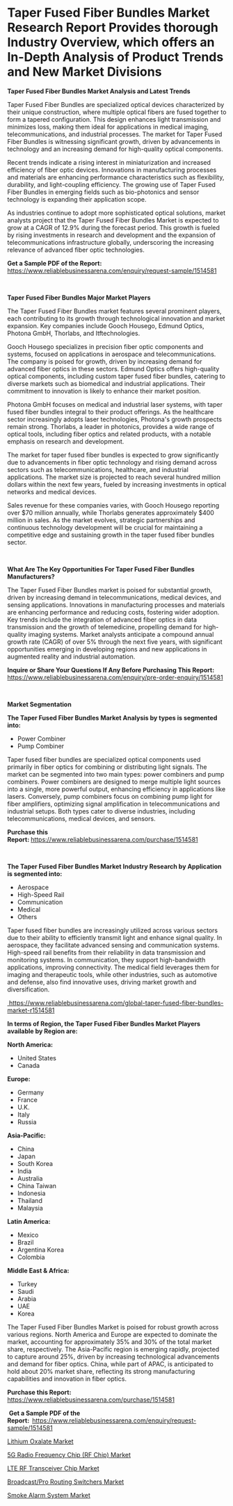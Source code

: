 <p><h1>Taper Fused Fiber Bundles Market Research Report Provides thorough Industry Overview, which offers an In-Depth Analysis of Product Trends and New Market Divisions</h1></p><p><strong>Taper Fused Fiber Bundles Market Analysis and Latest Trends</strong></p>
<p><p>Taper Fused Fiber Bundles are specialized optical devices characterized by their unique construction, where multiple optical fibers are fused together to form a tapered configuration. This design enhances light transmission and minimizes loss, making them ideal for applications in medical imaging, telecommunications, and industrial processes. The market for Taper Fused Fiber Bundles is witnessing significant growth, driven by advancements in technology and an increasing demand for high-quality optical components.</p><p>Recent trends indicate a rising interest in miniaturization and increased efficiency of fiber optic devices. Innovations in manufacturing processes and materials are enhancing performance characteristics such as flexibility, durability, and light-coupling efficiency. The growing use of Taper Fused Fiber Bundles in emerging fields such as bio-photonics and sensor technology is expanding their application scope.</p><p>As industries continue to adopt more sophisticated optical solutions, market analysts project that the Taper Fused Fiber Bundles Market is expected to grow at a CAGR of 12.9% during the forecast period. This growth is fueled by rising investments in research and development and the expansion of telecommunications infrastructure globally, underscoring the increasing relevance of advanced fiber optic technologies.</p></p>
<p><strong>Get a Sample PDF of the Report:&nbsp;</strong> <a href="https://www.reliablebusinessarena.com/enquiry/request-sample/1514581?utm_campaign=1729&utm_medium=2&utm_source=Github&utm_content=ia&utm_term=27102024&utm_id=taper-fused-fiber-bundles">https://www.reliablebusinessarena.com/enquiry/request-sample/1514581</a></p>
<p>&nbsp;</p>
<p><strong>Taper Fused Fiber Bundles Major Market Players</strong></p>
<p><p>The Taper Fused Fiber Bundles market features several prominent players, each contributing to its growth through technological innovation and market expansion. Key companies include Gooch Housego, Edmund Optics, Photona GmbH, Thorlabs, and Itftechnologies.</p><p>Gooch Housego specializes in precision fiber optic components and systems, focused on applications in aerospace and telecommunications. The company is poised for growth, driven by increasing demand for advanced fiber optics in these sectors. Edmund Optics offers high-quality optical components, including custom taper fused fiber bundles, catering to diverse markets such as biomedical and industrial applications. Their commitment to innovation is likely to enhance their market position.</p><p>Photona GmbH focuses on medical and industrial laser systems, with taper fused fiber bundles integral to their product offerings. As the healthcare sector increasingly adopts laser technologies, Photona's growth prospects remain strong. Thorlabs, a leader in photonics, provides a wide range of optical tools, including fiber optics and related products, with a notable emphasis on research and development.</p><p>The market for taper fused fiber bundles is expected to grow significantly due to advancements in fiber optic technology and rising demand across sectors such as telecommunications, healthcare, and industrial applications. The market size is projected to reach several hundred million dollars within the next few years, fueled by increasing investments in optical networks and medical devices.</p><p>Sales revenue for these companies varies, with Gooch Housego reporting over $70 million annually, while Thorlabs generates approximately $400 million in sales. As the market evolves, strategic partnerships and continuous technology development will be crucial for maintaining a competitive edge and sustaining growth in the taper fused fiber bundles sector.</p></p>
<p>&nbsp;</p>
<p><strong>What Are The Key Opportunities For Taper Fused Fiber Bundles Manufacturers?</strong></p>
<p><p>The Taper Fused Fiber Bundles market is poised for substantial growth, driven by increasing demand in telecommunications, medical devices, and sensing applications. Innovations in manufacturing processes and materials are enhancing performance and reducing costs, fostering wider adoption. Key trends include the integration of advanced fiber optics in data transmission and the growth of telemedicine, propelling demand for high-quality imaging systems. Market analysts anticipate a compound annual growth rate (CAGR) of over 5% through the next five years, with significant opportunities emerging in developing regions and new applications in augmented reality and industrial automation.</p></p>
<p><strong>Inquire or Share Your Questions If Any Before Purchasing This Report:</strong> <a href="https://www.reliablebusinessarena.com/enquiry/pre-order-enquiry/1514581?utm_campaign=1729&utm_medium=2&utm_source=Github&utm_content=ia&utm_term=27102024&utm_id=taper-fused-fiber-bundles">https://www.reliablebusinessarena.com/enquiry/pre-order-enquiry/1514581</a></p>
<p>&nbsp;</p>
<p><strong>Market Segmentation</strong></p>
<p><strong>The Taper Fused Fiber Bundles Market Analysis by types is segmented into:</strong></p>
<p><ul><li>Power Combiner</li><li>Pump Combiner</li></ul></p>
<p><p>Taper fused fiber bundles are specialized optical components used primarily in fiber optics for combining or distributing light signals. The market can be segmented into two main types: power combiners and pump combiners. Power combiners are designed to merge multiple light sources into a single, more powerful output, enhancing efficiency in applications like lasers. Conversely, pump combiners focus on combining pump light for fiber amplifiers, optimizing signal amplification in telecommunications and industrial setups. Both types cater to diverse industries, including telecommunications, medical devices, and sensors.</p></p>
<p><strong>Purchase this Report:&nbsp;</strong><a href="https://www.reliablebusinessarena.com/purchase/1514581?utm_campaign=1729&utm_medium=2&utm_source=Github&utm_content=ia&utm_term=27102024&utm_id=taper-fused-fiber-bundles">https://www.reliablebusinessarena.com/purchase/1514581</a></p>
<p>&nbsp;</p>
<p><strong>The Taper Fused Fiber Bundles Market Industry Research by Application is segmented into:</strong></p>
<p><ul><li>Aerospace</li><li>High-Speed Rail</li><li>Communication</li><li>Medical</li><li>Others</li></ul></p>
<p><p>Taper fused fiber bundles are increasingly utilized across various sectors due to their ability to efficiently transmit light and enhance signal quality. In aerospace, they facilitate advanced sensing and communication systems. High-speed rail benefits from their reliability in data transmission and monitoring systems. In communication, they support high-bandwidth applications, improving connectivity. The medical field leverages them for imaging and therapeutic tools, while other industries, such as automotive and defense, also find innovative uses, driving market growth and diversification.</p></p>
<p><a href="https://www.reliablebusinessarena.com/global-taper-fused-fiber-bundles-market-r1514581?utm_campaign=1729&utm_medium=2&utm_source=Github&utm_content=ia&utm_term=27102024&utm_id=taper-fused-fiber-bundles">&nbsp;https://www.reliablebusinessarena.com/global-taper-fused-fiber-bundles-market-r1514581</a></p>
<p><strong>In terms of Region, the Taper Fused Fiber Bundles Market Players available by Region are:</strong></p>
<p>
    <p> <strong> North America: </strong>
        <ul>
            <li>United States</li>
            <li>Canada</li>
        </ul>
        </p> 
    <p> <strong> Europe: </strong>
        <ul>
            <li>Germany</li>
            <li>France</li>
            <li>U.K.</li>
            <li>Italy</li>
            <li>Russia</li>
        </ul>
        </p> 
    <p> <strong> Asia-Pacific: </strong>
        <ul>
            <li>China</li>
            <li>Japan</li>
            <li>South Korea</li>
            <li>India</li>
            <li>Australia</li>
            <li>China Taiwan</li>
            <li>Indonesia</li>
            <li>Thailand</li>
            <li>Malaysia</li>
        </ul>
        </p> 
    <p> <strong> Latin America: </strong>
        <ul>
            <li>Mexico</li>
            <li>Brazil</li>
            <li>Argentina Korea</li>
            <li>Colombia</li>
        </ul>
        </p> 
    <p> <strong> Middle East & Africa: </strong>
        <ul>
            <li>Turkey</li>
            <li>Saudi</li>
            <li>Arabia</li>
            <li>UAE</li>
            <li>Korea</li>
        </ul>
    </p>
    </p>
<p><p>The Taper Fused Fiber Bundles Market is poised for robust growth across various regions. North America and Europe are expected to dominate the market, accounting for approximately 35% and 30% of the total market share, respectively. The Asia-Pacific region is emerging rapidly, projected to capture around 25%, driven by increasing technological advancements and demand for fiber optics. China, while part of APAC, is anticipated to hold about 20% market share, reflecting its strong manufacturing capabilities and innovation in fiber optics.</p></p>
<p><strong>Purchase this Report: </strong><a href="https://www.reliablebusinessarena.com/purchase/1514581?utm_campaign=1729&utm_medium=2&utm_source=Github&utm_content=ia&utm_term=27102024&utm_id=taper-fused-fiber-bundles">https://www.reliablebusinessarena.com/purchase/1514581</a></p>
<p>&nbsp;<strong>Get a Sample PDF of the Report:&nbsp;&nbsp;</strong><a href="https://www.reliablebusinessarena.com/enquiry/request-sample/1514581?utm_campaign=1729&utm_medium=2&utm_source=Github&utm_content=ia&utm_term=27102024&utm_id=taper-fused-fiber-bundles">https://www.reliablebusinessarena.com/enquiry/request-sample/1514581</a></p>
<p><strong></strong></p>
<p><p><a href="https://www.linkedin.com/pulse/lithium-oxalate-market-industry-landscape-growth-trajectories-pbx7c?utm_campaign=1729&utm_medium=2&utm_source=Github&utm_content=ia&utm_term=27102024&utm_id=taper-fused-fiber-bundles">Lithium Oxalate Market</a></p><p><a href="https://www.linkedin.com/pulse/market-insights-global-5g-radio-frequency-chip-rf-forecast-innovation-iavac?utm_campaign=1729&utm_medium=2&utm_source=Github&utm_content=ia&utm_term=27102024&utm_id=taper-fused-fiber-bundles">5G Radio Frequency Chip (RF Chip) Market</a></p><p><a href="https://www.linkedin.com/pulse/pioneering-growth-analyzing-global-lte-rf-transceiver-chip-market-2hykc?utm_campaign=1729&utm_medium=2&utm_source=Github&utm_content=ia&utm_term=27102024&utm_id=taper-fused-fiber-bundles">LTE RF Transceiver Chip Market</a></p><p><a href="https://www.linkedin.com/pulse/broadcastpro-routing-switchers-market-velocity-42-cagr-trajectory-rxpdc?utm_campaign=1729&utm_medium=2&utm_source=Github&utm_content=ia&utm_term=27102024&utm_id=taper-fused-fiber-bundles">Broadcast/Pro Routing Switchers Market</a></p><p><a href="https://www.linkedin.com/pulse/smoke-alarm-system-market-matrix-applications-types-cagr-growth-msadc?utm_campaign=1729&utm_medium=2&utm_source=Github&utm_content=ia&utm_term=27102024&utm_id=taper-fused-fiber-bundles">Smoke Alarm System Market</a></p></p>